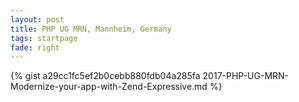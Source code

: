 ```yaml
---
layout: post
title: PHP UG MRN, Mannheim, Germany
tags: startpage
fade: right
---
```

{% gist a29cc1fc5ef2b0cebb880fdb04a285fa 2017-PHP-UG-MRN-Modernize-your-app-with-Zend-Expressive.md %}
